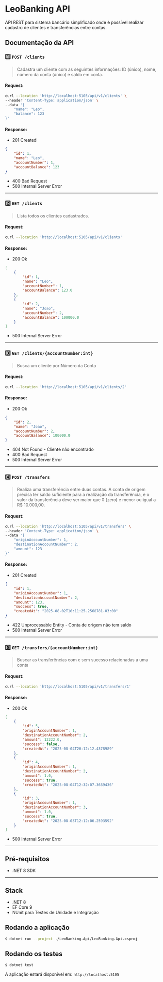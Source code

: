 # LeoBanking API

API REST para sistema bancário simplificado onde é possível realizar cadastro de clientes e transferências entre contas.


## Documentação da API

### 1️⃣ `POST /clients` 
> Cadastra um cliente com as seguintes informações: ID
(único), nome, número da conta (único) e saldo em conta.

#### Request:
```bash
curl --location 'http://localhost:5105/api/v1/clients' \
--header 'Content-Type: application/json' \
--data '{
    "name": "Leo",
    "balance": 123
}'
```

#### Response:
* 201 Created
```json
{
    "id": 1,
    "name": "Leo",
    "accountNumber": 1,
    "accountBalance": 123
}
```
* 400 Bad Request
* 500 Internal Server Error

---

### 2️⃣ `GET /clients` 
> Lista todos os clientes cadastrados.

#### Request:
```bash
curl --location 'http://localhost:5105/api/v1/clients' 
```

#### Response:
* 200 Ok
```json
[
    {
        "id": 1,
        "name": "Leo",
        "accountNumber": 1,
        "accountBalance": 123.0
    },
    {
        "id": 2,
        "name": "Joao",
        "accountNumber": 2,
        "accountBalance": 100000.0
    }
]
```
* 500 Internal Server Error

---

### 3️⃣ `GET /clients/{accountNumber:int}` 
> Busca um cliente por Número da Conta

#### Request:
```bash
curl --location 'http://localhost:5105/api/v1/clients/2'
```

#### Response:
* 200 Ok
```json
{
    "id": 2,
    "name": "Joao",
    "accountNumber": 2,
    "accountBalance": 100000.0
}
```
* 404 Not Found - Cliente não encontrado
* 400 Bad Request
* 500 Internal Server Error

---

### 4️⃣ `POST /transfers` 
> Realiza uma transferência entre duas contas. A conta de origem precisa ter saldo suficiente para a realização da transferência, e o valor da transferência deve ser maior que 0 (zero) e menor ou igual a R$ 10.000,00.

#### Request:
```bash
curl --location 'http://localhost:5105/api/v1/transfers' \
--header 'Content-Type: application/json' \
--data '{
    "originAccountNumber": 1,
    "destinationAccountNumber": 2,
    "amount": 123
}'
```

#### Response:
* 201 Created
```json
{
    "id": 1,
    "originAccountNumber": 1,
    "destinationAccountNumber": 2,
    "amount": 123,
    "success": true,
    "createdAt": "2025-08-02T10:11:25.2568781-03:00"
}
```
* 422 Unprocessable Entity - Conta de origem não tem saldo
* 500 Internal Server Error

---

### 5️⃣ `GET /transfers/{accountNumber:int}`
> Buscar as transferências com e sem sucesso relacionadas a uma conta

#### Request:
```bash
curl --location 'http://localhost:5105/api/v1/transfers/1'
```

#### Response:
* 200 Ok
```json
[
    {
        "id": 5,
        "originAccountNumber": 1,
        "destinationAccountNumber": 2,
        "amount": 12222.0,
        "success": false,
        "createdAt": "2025-08-04T20:12:12.4378989"
    },
    {
        "id": 4,
        "originAccountNumber": 1,
        "destinationAccountNumber": 2,
        "amount": 1.0,
        "success": true,
        "createdAt": "2025-08-04T12:32:07.3689436"
    },
    {
        "id": 3,
        "originAccountNumber": 1,
        "destinationAccountNumber": 3,
        "amount": 1.0,
        "success": true,
        "createdAt": "2025-08-03T12:12:06.2593592"
    }
]
```
* 500 Internal Server Error

---

## Pré-requisitos

* .NET 8 SDK

---

## Stack

* .NET 8
* EF Core 9
* NUnit para Testes de Unidade e Integração

## Rodando a aplicação

```bash
$ dotnet run --project ./LeoBanking.Api/LeoBanking.Api.csproj
```

## Rodando os testes

```bash
$ dotnet test
```

A aplicação estará disponível em: `http://localhost:5105`